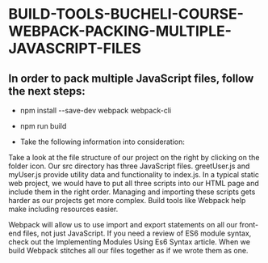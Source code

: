 # BUILD-TOOLS-BUCHELI-COURSE-WEBPACK-PACKING-MULTIPLE-JAVASCRIPT-FILES

## In order to pack multiple JavaScript files, follow the next steps:

* npm install --save-dev webpack webpack-cli
* npm run build

* Take the following information into consideration:

Take a look at the file structure of our project on the right by clicking on the folder icon. Our src directory has three JavaScript files. greetUser.js and myUser.js provide utility data and functionality to index.js. In a typical static web project, we would have to put all three scripts into our HTML page and include them in the right order. Managing and importing these scripts gets harder as our projects get more complex. Build tools like Webpack help make including resources easier.

Webpack will allow us to use import and export statements on all our front-end files, not just JavaScript. If you need a review of ES6 module syntax, check out the Implementing Modules Using Es6 Syntax article. When we build Webpack stitches all our files together as if we wrote them as one.
